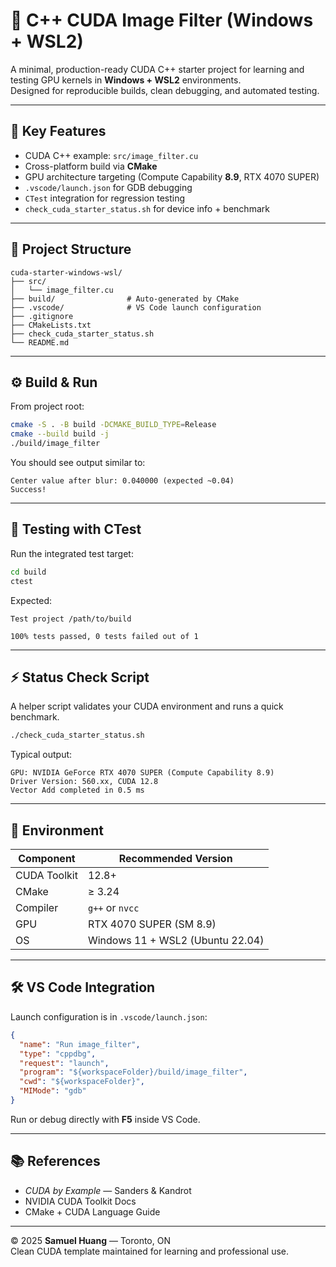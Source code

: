 # 🧩 C++ CUDA Image Filter (Windows + WSL2)

A minimal, production-ready CUDA C++ starter project for learning and testing GPU kernels in **Windows + WSL2** environments.  
Designed for reproducible builds, clean debugging, and automated testing.

---

## 🚀 Key Features
- CUDA C++ example: `src/image_filter.cu`
- Cross-platform build via **CMake**
- GPU architecture targeting (Compute Capability **8.9**, RTX 4070 SUPER)
- `.vscode/launch.json` for GDB debugging
- `CTest` integration for regression testing
- `check_cuda_starter_status.sh` for device info + benchmark

---

## 🧱 Project Structure
```
cuda-starter-windows-wsl/
├── src/
│   └── image_filter.cu
├── build/                # Auto-generated by CMake
├── .vscode/              # VS Code launch configuration
├── .gitignore
├── CMakeLists.txt
├── check_cuda_starter_status.sh
└── README.md
```

---

## ⚙️ Build & Run

From project root:
```bash
cmake -S . -B build -DCMAKE_BUILD_TYPE=Release
cmake --build build -j
./build/image_filter
```

You should see output similar to:
```
Center value after blur: 0.040000 (expected ~0.04)
Success!
```

---

## 🧪 Testing with CTest
Run the integrated test target:

```bash
cd build
ctest
```

Expected:
```
Test project /path/to/build

100% tests passed, 0 tests failed out of 1
```

---

## ⚡ Status Check Script
A helper script validates your CUDA environment and runs a quick benchmark.

```bash
./check_cuda_starter_status.sh
```

Typical output:
```
GPU: NVIDIA GeForce RTX 4070 SUPER (Compute Capability 8.9)
Driver Version: 560.xx, CUDA 12.8
Vector Add completed in 0.5 ms
```

---

## 🧠 Environment
| Component | Recommended Version |
|------------|--------------------|
| CUDA Toolkit | 12.8+ |
| CMake | ≥ 3.24 |
| Compiler | `g++` or `nvcc` |
| GPU | RTX 4070 SUPER (SM 8.9) |
| OS | Windows 11 + WSL2 (Ubuntu 22.04) |

---

## 🛠 VS Code Integration
Launch configuration is in `.vscode/launch.json`:
```json
{
  "name": "Run image_filter",
  "type": "cppdbg",
  "request": "launch",
  "program": "${workspaceFolder}/build/image_filter",
  "cwd": "${workspaceFolder}",
  "MIMode": "gdb"
}
```
Run or debug directly with **F5** inside VS Code.

---

## 📚 References
- *CUDA by Example* — Sanders & Kandrot  
- NVIDIA CUDA Toolkit Docs  
- CMake + CUDA Language Guide  

---

© 2025 **Samuel Huang** — Toronto, ON  
Clean CUDA template maintained for learning and professional use.
